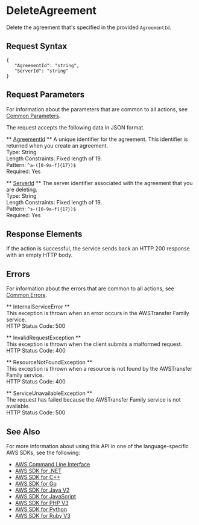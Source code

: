 # DeleteAgreement<a name="API_DeleteAgreement"></a>

Delete the agreement that's specified in the provided `AgreementId`\.

## Request Syntax<a name="API_DeleteAgreement_RequestSyntax"></a>

```
{
   "AgreementId": "string",
   "ServerId": "string"
}
```

## Request Parameters<a name="API_DeleteAgreement_RequestParameters"></a>

For information about the parameters that are common to all actions, see [Common Parameters](CommonParameters.md)\.

The request accepts the following data in JSON format\.

 ** [AgreementId](#API_DeleteAgreement_RequestSyntax) **   <a name="TransferFamily-DeleteAgreement-request-AgreementId"></a>
A unique identifier for the agreement\. This identifier is returned when you create an agreement\.  
Type: String  
Length Constraints: Fixed length of 19\.  
Pattern: `^a-([0-9a-f]{17})$`   
Required: Yes

 ** [ServerId](#API_DeleteAgreement_RequestSyntax) **   <a name="TransferFamily-DeleteAgreement-request-ServerId"></a>
The server identifier associated with the agreement that you are deleting\.  
Type: String  
Length Constraints: Fixed length of 19\.  
Pattern: `^s-([0-9a-f]{17})$`   
Required: Yes

## Response Elements<a name="API_DeleteAgreement_ResponseElements"></a>

If the action is successful, the service sends back an HTTP 200 response with an empty HTTP body\.

## Errors<a name="API_DeleteAgreement_Errors"></a>

For information about the errors that are common to all actions, see [Common Errors](CommonErrors.md)\.

 ** InternalServiceError **   
This exception is thrown when an error occurs in the AWSTransfer Family service\.  
HTTP Status Code: 500

 ** InvalidRequestException **   
This exception is thrown when the client submits a malformed request\.  
HTTP Status Code: 400

 ** ResourceNotFoundException **   
This exception is thrown when a resource is not found by the AWSTransfer Family service\.  
HTTP Status Code: 400

 ** ServiceUnavailableException **   
The request has failed because the AWSTransfer Family service is not available\.  
HTTP Status Code: 500

## See Also<a name="API_DeleteAgreement_SeeAlso"></a>

For more information about using this API in one of the language\-specific AWS SDKs, see the following:
+  [AWS Command Line Interface](https://docs.aws.amazon.com/goto/aws-cli/transfer-2018-11-05/DeleteAgreement) 
+  [AWS SDK for \.NET](https://docs.aws.amazon.com/goto/DotNetSDKV3/transfer-2018-11-05/DeleteAgreement) 
+  [AWS SDK for C\+\+](https://docs.aws.amazon.com/goto/SdkForCpp/transfer-2018-11-05/DeleteAgreement) 
+  [AWS SDK for Go](https://docs.aws.amazon.com/goto/SdkForGoV1/transfer-2018-11-05/DeleteAgreement) 
+  [AWS SDK for Java V2](https://docs.aws.amazon.com/goto/SdkForJavaV2/transfer-2018-11-05/DeleteAgreement) 
+  [AWS SDK for JavaScript](https://docs.aws.amazon.com/goto/AWSJavaScriptSDK/transfer-2018-11-05/DeleteAgreement) 
+  [AWS SDK for PHP V3](https://docs.aws.amazon.com/goto/SdkForPHPV3/transfer-2018-11-05/DeleteAgreement) 
+  [AWS SDK for Python](https://docs.aws.amazon.com/goto/boto3/transfer-2018-11-05/DeleteAgreement) 
+  [AWS SDK for Ruby V3](https://docs.aws.amazon.com/goto/SdkForRubyV3/transfer-2018-11-05/DeleteAgreement) 